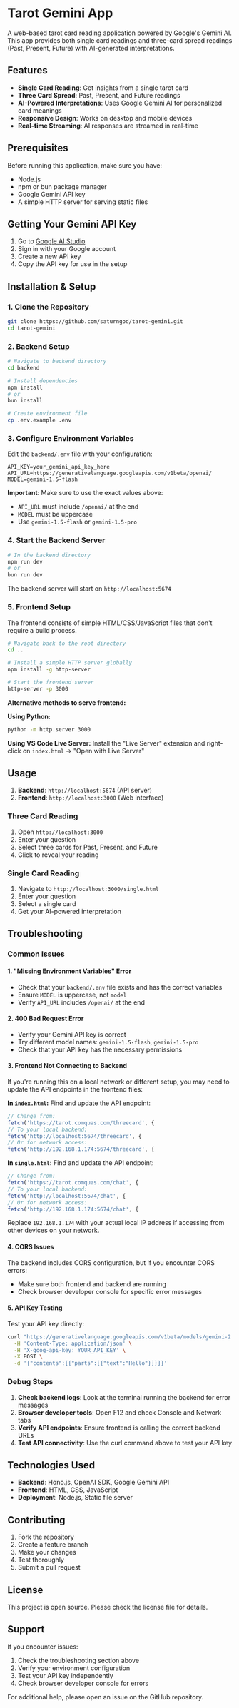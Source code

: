 # Tarot Gemini App

A web-based tarot card reading application powered by Google's Gemini AI. This app provides both single card readings and three-card spread readings (Past, Present, Future) with AI-generated interpretations.

## Features

- **Single Card Reading**: Get insights from a single tarot card
- **Three Card Spread**: Past, Present, and Future readings
- **AI-Powered Interpretations**: Uses Google Gemini AI for personalized card meanings
- **Responsive Design**: Works on desktop and mobile devices
- **Real-time Streaming**: AI responses are streamed in real-time

## Prerequisites

Before running this application, make sure you have:

- Node.js
- npm or bun package manager
- Google Gemini API key
- A simple HTTP server for serving static files

## Getting Your Gemini API Key

1. Go to [Google AI Studio](https://makersuite.google.com/app/apikey)
2. Sign in with your Google account
3. Create a new API key
4. Copy the API key for use in the setup

## Installation & Setup

### 1. Clone the Repository

```bash
git clone https://github.com/saturngod/tarot-gemini.git
cd tarot-gemini
```

### 2. Backend Setup

```bash
# Navigate to backend directory
cd backend

# Install dependencies
npm install
# or
bun install

# Create environment file
cp .env.example .env
```

### 3. Configure Environment Variables

Edit the `backend/.env` file with your configuration:

```env
API_KEY=your_gemini_api_key_here
API_URL=https://generativelanguage.googleapis.com/v1beta/openai/
MODEL=gemini-1.5-flash
```

**Important**: Make sure to use the exact values above:
- `API_URL` must include `/openai/` at the end
- `MODEL` must be uppercase
- Use `gemini-1.5-flash` or `gemini-1.5-pro`

### 4. Start the Backend Server

```bash
# In the backend directory
npm run dev
# or
bun run dev
```

The backend server will start on `http://localhost:5674`

### 5. Frontend Setup

The frontend consists of simple HTML/CSS/JavaScript files that don't require a build process.

```bash
# Navigate back to the root directory
cd ..

# Install a simple HTTP server globally
npm install -g http-server

# Start the frontend server
http-server -p 3000
```

**Alternative methods to serve frontend:**

**Using Python:**
```bash
python -m http.server 3000
```

**Using VS Code Live Server:**
Install the "Live Server" extension and right-click on `index.html` → "Open with Live Server"

## Usage

1. **Backend**: `http://localhost:5674` (API server)
2. **Frontend**: `http://localhost:3000` (Web interface)

### Three Card Reading
1. Open `http://localhost:3000`
2. Enter your question
3. Select three cards for Past, Present, and Future
4. Click to reveal your reading

### Single Card Reading
1. Navigate to `http://localhost:3000/single.html`
2. Enter your question
3. Select a single card
4. Get your AI-powered interpretation

## Troubleshooting

### Common Issues

#### 1. "Missing Environment Variables" Error
- Check that your `backend/.env` file exists and has the correct variables
- Ensure `MODEL` is uppercase, not `model`
- Verify `API_URL` includes `/openai/` at the end

#### 2. 400 Bad Request Error
- Verify your Gemini API key is correct
- Try different model names: `gemini-1.5-flash`, `gemini-1.5-pro`
- Check that your API key has the necessary permissions

#### 3. Frontend Not Connecting to Backend

If you're running this on a local network or different setup, you may need to update the API endpoints in the frontend files:

**In `index.html`:**
Find and update the API endpoint:
```javascript
// Change from:
fetch('https://tarot.comquas.com/threecard', {
// To your local backend:
fetch('http://localhost:5674/threecard', {
// Or for network access:
fetch('http://192.168.1.174:5674/threecard', {
```

**In `single.html`:**
Find and update the API endpoint:
```javascript
// Change from:
fetch('https://tarot.comquas.com/chat', {
// To your local backend:
fetch('http://localhost:5674/chat', {
// Or for network access:
fetch('http://192.168.1.174:5674/chat', {
```

Replace `192.168.1.174` with your actual local IP address if accessing from other devices on your network.

#### 4. CORS Issues
The backend includes CORS configuration, but if you encounter CORS errors:
- Make sure both frontend and backend are running
- Check browser developer console for specific error messages

#### 5. API Key Testing
Test your API key directly:
```bash
curl "https://generativelanguage.googleapis.com/v1beta/models/gemini-2.0-flash:generateContent" \
  -H 'Content-Type: application/json' \
  -H 'X-goog-api-key: YOUR_API_KEY' \
  -X POST \
  -d '{"contents":[{"parts":[{"text":"Hello"}]}]}'
```

### Debug Steps

1. **Check backend logs**: Look at the terminal running the backend for error messages
2. **Browser developer tools**: Open F12 and check Console and Network tabs
3. **Verify API endpoints**: Ensure frontend is calling the correct backend URLs
4. **Test API connectivity**: Use the curl command above to test your API key


## Technologies Used

- **Backend**: Hono.js, OpenAI SDK, Google Gemini API
- **Frontend**: HTML, CSS, JavaScript
- **Deployment**: Node.js, Static file server

## Contributing

1. Fork the repository
2. Create a feature branch
3. Make your changes
4. Test thoroughly
5. Submit a pull request

## License

This project is open source. Please check the license file for details.

## Support

If you encounter issues:
1. Check the troubleshooting section above
2. Verify your environment configuration
3. Test your API key independently
4. Check browser developer console for errors

For additional help, please open an issue on the GitHub repository.